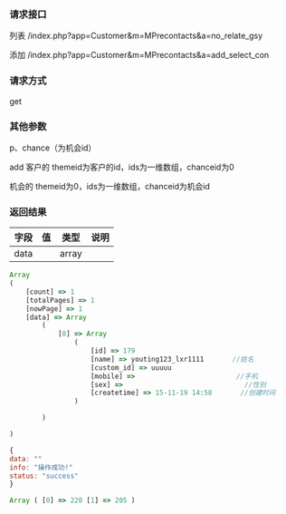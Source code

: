 ### **请求接口**
列表
/index.php?app=Customer&m=MPrecontacts&a=no_relate_gsy

添加
/index.php?app=Customer&m=MPrecontacts&a=add_select_con


### **请求方式**
get


### **其他参数**
p、chance（为机会id）

add
客户的   themeid为客户的id，ids为一维数组，chanceid为0

机会的   themeid为0，ids为一维数组，chanceid为机会id

### **返回结果**
|字段       |值             |类型    |说明           |
| --------- |--------      |--------|--------       |
|data       |             |  array  |   |



``` javascript
Array
(
    [count] => 1
    [totalPages] => 1
    [nowPage] => 1
    [data] => Array
        (
            [0] => Array
                (
                    [id] => 179
                    [name] => youting123_lxr1111       //姓名
                    [custom_id] => uuuuu
                    [mobile] =>                         //手机
                    [sex] =>                              //性别
                    [createtime] => 15-11-19 14:58       //创建时间 
                )

        )

)

{
data: ""
info: "操作成功!"
status: "success"
}

Array ( [0] => 220 [1] => 205 )